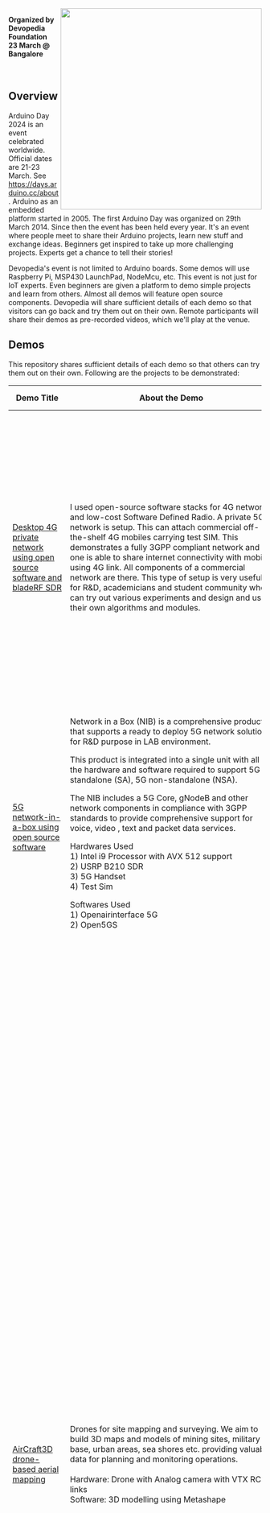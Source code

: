 <img src="http://www.devopedia.org/images/logo/logo-name-reg-h.png" width="400" align="right">

**Organized by Devopedia Foundation**<br>**23 March @ Bangalore**<br><br><br>

## Overview

Arduino Day 2024 is an event celebrated worldwide. Official dates are 21-23 March. See https://days.arduino.cc/about. Arduino as an embedded platform started in 2005. The first Arduino Day was organized on 29th March 2014. Since then the event has been held every year. It's an event where people meet to share their Arduino projects, learn new stuff and exchange ideas. Beginners get inspired to take up more challenging projects. Experts get a chance to tell their stories!

Devopedia's event is not limited to Arduino boards. Some demos will use Raspberry Pi, MSP430 LaunchPad, NodeMcu, etc. This event is not just for IoT experts. Even beginners are given a platform to demo simple projects and learn from others. Almost all demos will feature open source components. Devopedia will share sufficient details of each demo so that visitors can go back and try them out on their own. Remote participants will share their demos as pre-recorded videos, which we'll play at the venue.


## Demos

This repository shares sufficient details of each demo so that others can try them out on their own. Following are the projects to be demonstrated:

| Demo Title | About the Demo | Demo Presenters |
| --- | --- | --- |
| [Desktop 4G private network using open source software and bladeRF SDR](4G-Private-Network) | I used open-source software stacks for 4G network and low-cost Software Defined Radio. A private 5G network is setup. This can attach commercial off-the-shelf 4G mobiles carrying test SIM. This demonstrates a fully 3GPP compliant network and one is able to share internet connectivity with mobile using 4G link. All components of a commercial network are there. This type of setup is very useful for R&D, academicians and student community who can try out various experiments and design and use their own algorithms and modules. | **Nitin Jain**<br>I am a wireless and signal processing engineer. Fully hands on even after working in industry for more than 25 years. I am a big open-source fan. I have acquired interest in using general purpose SDR's and using those trying to build wireless systems at home. My areas of interest are wireless, DSP systems and SDR's. I am associated with IOS-MCN (Using Open source 5G network), a project based in IISc, Bangalore. |
| [5G network-in-a-box using open source software](5G-NIB) | Network in a Box (NIB) is a comprehensive product that supports a ready to deploy 5G network solution for R&D purpose in LAB environment.<p>This product is integrated into a single unit with all the hardware and software required to support 5G standalone (SA), 5G non-standalone (NSA).<p>The NIB includes a 5G Core, gNodeB and other network components in compliance with 3GPP standards to provide comprehensive support for voice, video , text and packet data services.<p>Hardwares Used<br>1) Intel i9 Processor with AVX 512 support<br>2) USRP B210 SDR<br>3) 5G Handset<br>4) Test Sim<p>Softwares Used<br>1) Openairinterface 5G<br>2) Open5GS | **Subhra Prakash Giri**<br>18+ Years of working experience. Working as Co-founder of Tejocell Wireless Pvt Ltd. Currently pursuing PhD at Amrita School of Engineering Bangalore.<br><br>**Ravuri Venkata Ramana**<br>30+ Years of working experience. Working as Founder of Tejocell Wireless Pvt Ltd. |
| [AirCraft3D drone-based aerial mapping](Aerial-Mapping) | Drones for site mapping and surveying. We aim to build 3D maps and models of mining sites, military base, urban areas, sea shores etc. providing valuable data for planning and monitoring operations.<br><br>Hardware: Drone with Analog camera with VTX RC links<br>Software: 3D modelling using Metashape | **Nikhita Inamdar**<br>Student of Reva University, B.Tech in AIML. Passion for technology in deep learning, quantum computing, UAV, Augmented reality and video games.<br><br>**Likhit M M**<br>At the age of 9, I was fascinated by computers, their working and just how much we could make a difference in this world using the various technologies it opens up to. Hence my interests include a deep involvement in the digital world along with Rollerblading along with multiple sports. I am currently doing my bachelors in technology at the esteemed Reva University. My specialization is in Artificial Intelligence and Machine Learning.<br><br>**Deepthi Devaraj**<br>I'm a 3rd year AIML student at REVA University. My hobbies are painting, sketching and I'm a voracious reader. I absolutely love spending time on learning new skills and improving myself in every aspect.So far I've worked on web application projects mainly focusing on frontend, I have participated in SIH hackathon 2023 and Google Solutions Challenge 2024 organised by GDSC.<br><br>**Jamuna KC**<br>studying AIML engineering at Reva University, I am really interested in ML domain and it's vast application to enhance the human resource efficiency. I've done numerous projects related to ML, and also have completed my internship as data analyst. Apart from making interesting projects my hobbies include playing guitar, sketching and teaching. |
| [Animal intrusion detection](Animal-Intrusion-Detection) | Hardware - PIR Sensor, Ultrasonic sensor, Arduino Uno, Web camera<br>Software - SMTP protocol | We are students of Christ (Deemed to be University) in 3rd year B.Tech IT.<br><br>**Parekh Hetvi Vimal**<br>Hobbies - painting, sketching. Interests - image processing, website development.<br><br>**Sonali Subhasmita Das**<br>Hobbies - dancing, reading. Interests - data analysis, Android development, web development.<br><br>**Dikshita Sen**<br>Hobbies - dancing, painting, baking. Interests - cloud computing, AWS, networking. |
| [Playing any Carnatic raga using only white keys of keyboard](Configurable-Music-Keyboard) | Video: https://www.youtube.com/watch?v=toerxPBxZXk<br><br>A music keyboard has 12 keys per octave; 7 white keys and 5 black keys. Every Carnatic music Raga uses just seven out these twelve keys. There are exceptions, of course, where a raga can use more than seven. But here we are concerned with those which use only seven. For example, the raga Shankarabharana uses all seven white keys while the raga Kalyani uses six white keys and one black key. It is difficult for a beginner to remember which keys are to be used for which Raga. It takes a long time before one can become proficient with the keys to be used for every raga. It becomes a much bigger problem if the Shruti is to be changed according to the vocalist.<p>The basic keyboard has a certain default assignment of notes to each key. What I do is to re-assign those notes depending on the Raga.<p>When a key is pressed on the keyboard, a set of data is sent out through the MIDI interface. The data contains info about which key and what velocity with which it was struck, etc. I use Arduino to receive this data and change the note depending on the selected raga and send it back to the keyboard. This data then passes on the music generating section of the keyboard. So, instead of hearing the default note of the key, you hear the modified note.<p>The Raga selection is conveyed to the Arduino through serial port commands.<p>I use an android phone to connect to the Arduino. It serves the dual purpose of powering the Arduino as well as communicating with the Serial port.<p>I also have a Bluetooth interface for wireless communication but then the Arduino has to be powered separately. | **K. P. Sundararajan**<br>Hobbyist  & Tinkerer |
| [EnviroSense](EnviroSense) | A comprehensive IoT sensing project that provides an alternative for Lora-Wan technology and with ESP Now protocol that's compatible with all mainstream Espressif made boards. Our project sends humidity and temperature using the protocol and the values are shown locally using and especially LCD resistive touch display. The use of ESP now allows establishment of Mesh network which isn't possible with LoRa. This can be used for various sensing applications. | **G Charukesh, Jai Vishnu D K, Gautham Seetharaman, Kashish Pawar, G Saumya**<br>Arduino Development, Drawing, Designing, Reading, Software development, Website development, Video editing |
| [Forest management system](Forest-Management-System) | With the increasing threat to global forests due to climate change, deforestation, and human-wildlife conflicts, there's a critical need for advanced monitoring systems to safeguard these vital ecosystems. The Forest Monitoring System aims to address this need by integrating IoT technology to efficiently monitor various parameters crucial for forest management and protection.<br><br>Hardware:<br>1. ESP32<br>2. IR motion sensors<br>3. Buzzer<br>4. Water level sensor<br>5. MQ2<br><br>Software:-<br>1. Blynk<br>2. Arduino IDE<br><br>Upon implementation, the Forest Monitoring System successfully demonstrated its ability to accurately measure and record rainfall, water levels, and animal proximity while effectively detecting forest fire breakout events. | Third year students of B.Tech CSE at Christ (Deemed to be University).<br><br>**Aryaman Kant**<br>Apart from the tech, I am a sports enthusiast. Currently working on many projects in the domain of DSA and artificial intelligence.<br><br>**Avichal Baweja**<br>My hobbies are listening to music and playing cricket. My field of interest is in AI/ML.<br><br>**Avinash Bhalla**<br>Hobbies: collecting notes and coins. Interests: making apps (e-commerce ), full stack web developer.<br><br>**Kushagra Singhal**<br>Hobbies: star gazing, trekking. Interests: web dev, app dev and DevOps. |
| [Garage door monitoring system](Garage-Door-Monitoring) | The project utilizes three main hardware components: ESP8266, PIR sensor, and a motor. The system is designed to automatically open the door in response to detected motion using the PIR sensor. Additionally, control over the door is facilitated through the Blynk dashboard, where users can manually open and close the door according to their requirements. This setup allows for both automated and manual operation of the door, providing flexibility and convenience for users. | **Pari Agarwal, Shibadri Mukherjee, Rashi Dubey, Nibin Varughese Alex**<br><br>We are students of Christ (Deemed to be University), pursuing B.Tech CSE in our pre-final year. We have done this project as a part of our coursework. Our project domain is automated garage door system. Our interest lies in the field of artificial intelligence and automation. |
| [Ambient light sensing and LCD display](LDR-LCD-2x16) | Using a Light Dependent Resistor (LDR) we sense the ambient lighting level. This is displayed on an LCD in terms of voltage and resistance. This demo is with TI MSP430F5529 LaunchPad but it can be with Arduino Uno as well. See the code for which pins of the Arduino Uno to use. Some concepts learned in this demo:<br>- Analog input<br>- Voltage divider concept<br>- To simplify interfacing to the LCD, we use the LiquidCrystal library: https://github.com/arduino-libraries/LiquidCrystal | **Hardhik Kumar Sivam**<br>Completed 10th CBSE |
| [Ambient temperature sensing and 7-segment LED display](LM35-7Segx3) | Using LM35 sensor we read the ambient temperature. We display this on three 7-segment LEDs. To reduce the number of wires from controller board to LEDs, we use a shift register. We light up one LED at a time, thus minimizing current draw. We use only one resistor on the common cathode terminal. We show this demo with TI MSP430F5529 LaunchPad but we're including the wiring connections for Arduino Uno as well. | **Siddharth Aarthi**<br>Completed 10th CBSE |
| [Power optimization and automation in industries](Power-Optimization-Automation-Industries) | Video: https://www.youtube.com/watch?v=rmyLAtAcKKw<br><br>Developing an AI-powered energy management system for industrial commercial facilities to optimize energy consumption using AGI-Enhanced Time and Weather-Based Lighting and HVAC Control Systems in Industries. By weather API's data it understands the weather conditions and turn on or off selected lights automatically.<br><br>Tools required: Arduino Uno, Python, LED lights, weather API and required connecting cables. | Students at Reva University.<br><br>**Mohammed Haroon**<br>I am pursuing my bachelor's in Artificial Intelligence and Machine Learning and my interests are in machine learning , computer vision, team building and entrepreneurship<br><br>**Supriya M**<br>Studying AI&ML with strong communication skills and profound knowledge in the backend.<br><br>**Leon S B**<br>I am pursuing my bachelor's in Artificial Intelligence and Machine Learning and my interests are in Artificial intelligence , python machine learning , computer vision<br><br>**Taj Unnisa**<br>I am Pursuing my Bachelor's degree in Electronics and communication engineering. My fields of interests are Digital communication, IoT, Verilog and Digital electronics. |
| [Robot Vacuum Cleaner](Robot-Vacuum-Cleaner) | Introducing our IoT-enabled vacuum cleaner, designed to effortlessly maintain cleanliness in your home or office space. Equipped with advanced obstacle avoidance technology, this intelligent device navigates seamlessly around furniture, walls, and other obstacles, ensuring efficient cleaning without any manual intervention.<br><br>Powered by sophisticated sensors and algorithms, the vacuum cleaner detects obstacles in its path and adjusts its trajectory in real-time to avoid collisions, preventing any potential damage to furniture or itself. Whether it's manoeuvring around chairs, tables, or tight corners, this smart vacuum ensures thorough cleaning without getting stuck or causing disruptions.<br><br>In addition to its obstacle avoidance capabilities, our IoT vacuum cleaner is highly effective at removing dust, dirt, and debris from various surfaces. Equipped with powerful suction mechanisms and adjustable cleaning modes, it efficiently eliminates allergens, pet hair, and other particles, leaving your floors spotless and hygienic.<br><br>Through seamless integration with your smartphone or tablet via a dedicated mobile app, you can conveniently schedule cleaning sessions, monitor the vacuum's progress in real-time, and customize cleaning preferences from anywhere, at any time. This level of control and accessibility empowers you to maintain a clean environment effortlessly, even when you're away from home.<br><br>With its combination of intelligent obstacle avoidance technology and powerful cleaning performance, our IoT vacuum cleaner offers a convenient solution for busy individuals and families, ensuring hassle-free maintenance of your living or working spaces. Say goodbye to tedious cleaning tasks and hello to a smarter, more efficient cleaning experience with our innovative IoT vacuum cleaner. | **Shreenidhi S R, Disha M, Vaishali Y, Sukruth M S**<br>We are from Reva University, 4th semester CSIT. |
| [FM receiver on Raspberry Pi using GNU Radio](SDR-WBFM-RX-RPI) | GNU Radio is an open source platform for signal processing. It can be used to implement software-defined radio (SDR) projects. In this project, we take an SDR approach to building an FM receiver on Raspberry Pi. GNU Radio is a wonderful learning platform for students of signal processing. We can change the parameters of different parts of the receiver and study how these affect the quality of the audio.<p>For this project, any 64-bit Raspberry Pi version can be used. Any display or speaker can be used. We used the following:<br>- Raspberry Pi 5 with 8 GB RAM and 8 GB SD card: https://devopedia.org/raspberry-pi<br>- Power supply adapter for Raspberry Pi<br>- OS: (a) PiSDR used in this demo: https://github.com/luigifcruz/pisdr-image (b) Dragon OS is an alternative: https://cemaxecuter.com/<br>- BalenaEtcher to load the OS image on the Raspberry Pi: https://www.balena.io/etcher/<br>- GNU Radio Companion, v3.10.9.0-rc1 (comes pre-installed with PiSDR)<br>- NooElec (an RTL-SDR cousin) with antenna: https://www.amazon.in/NooElec-USB-Stick-RTL2832U-R820T/dp/B009U7WZCA<br>- HDMI video capture device to interface to Nexus Android tablet: https://www.amazon.in/gp/product/B0BK1KG825/<br>- Asus Google Nexus 7 tablet for display: https://www.gsmarena.com/asus_google_nexus_7-4850.php<br>- Tribit Bluetooth speaker (since audio on the Nexus tablet is weak for the demo)<br>- USB Camera Android app on Nexus tablet: https://play.google.com/store/apps/details?id=com.shenyaocn.android.usbcamera&hl=en&gl=US<br>- Necessary connectors, cables and adapters | **Arvind Padmanabhan**<br>Founder Trustee at Devopedia Foundation. Worked in telecom domain. Self-published a book in 2013. Passionate about writing, training, mentoring and sharing knowledge. |
| [Smart bin](Smart-Bin) | Smart bins are a network of interconnected intelligent waste-bins, each under the surveillance of a Cloud Server. These advanced bins incorporate real-time garbage-level monitoring functionalities. These bins utilize sensors to track fill levels. This innovative system optimizes waste collection by ensuring timely disposal and promotes hygiene & convenienceÂ forÂ users, further linking it to a database to get a clear view about the statistics of waste collection thereby enhancing route optimization.<br><br>Technologies and tools used: Sensors, Microcontrollers (Raspberry Pi), Communication Modules (Wi-Fi), Power Management (Battery Technology)<br><br>Frameworks: IoT Frameworks, Cloud Services, Data Visualization | **Anusha N**<br>I like to work in silence and love reading books. Technical aspect wise I'm interested in creating a personalized mental health support model to help people.<br><br>**Karunya G**<br>I'm into dance and trekking. I'm working on urban gardening and I'm into edge technology.<br><br>**Esha Jenifer**<br>I'm interested in singing and videography. I want to create machine learning projects to automate time-taking tasks.<br><br>**Panchami H P**<br>I'm interested in gardening and music. I prefer back-end related coding.	 |
| [Smart fan](Smart-Fan) | With summer around the corner, we run the fan at full speed at night as the temperature is high. As the night progresses, the ambient temperature drops but the fan is still running at full speed. This wastes energy and also makes us uncomfortable. This project aims at controlling the speed of the fan linearly with the temperature.<br><br>Components used in this project: Arduino, DC Fan, LCD Display, Temperature Sensor<br>Software: Arduino IDE<br><br>In the future, this can be implemented as a smart regulator for AC fans, which is currently depicted with a small DC fan. | **Niyathi N K**<br>A budding programmer, getting into grade 11. Interested in software and embedded programming. |
| [AI speech recognition with TensorFlow Lite](SpeechRecognition-SparkfunEdge) | Using the following hardware, we will showcase a speech detector on a microcontroller:<br>- Linux computer<br>- SparkFun Edge board contains a Apollo3 Blue microcontroller<br>- USB-to-Serial adapter based on the CH340C and USB-C<p>The AI model on the board is trained to recognize the words "yes" and "no". It communicates its results by lighting colored LEDs. | **Meenakshi S**<br>Meenakshi is a principal cloud tech professional at Sumeru software solutions, with abiding interest in AI. A couple of applications she has worked on 1) Devopedia's Named Entity Recognizer and 2) Re-engineering Deformable Convolution Model in TensorFlow (presented at Google). |
| [Ultrasonic radar system using Arduino](Ultrasonic-Radar-System) | Arduino Uno, sonar sensor, servo motor, jumper wires and a breadboard are used specifically in this project as hardware components. | **Bhadriraju Krishna Kaustubh, Gagana Shree S, B Adithya, Malavika G**<br>All the four demo presenters are interested in the field of IoT. We have done a remote project in the first semester of the college. After that we didn't have the opportunity to explore IoT. |
| Moisture sensor based water pump for plant watering | We use a soil moisture sensor to monitor the moisture level in the soil. If the moisture level falls below a certain value, the water pump is triggered automatically to irrigate the soil. | **Nihar Vishwas, Mahira Khan** |
| Voice controlled robot car | I use speech recognition to control a toy robot car. | **Shaurya Max Havinhal** |
| Automatic sanitizer dispenser | I built this to dispense sanitizer when someone places their hands at the tap. | **Sumer Viraj Mirthinti** |


## Archived

The following will not be presented live at the venue. Instead, see their pre-recorded videos.

| Demo Title | About the Demo | Demo Presenters |
| --- | --- | --- |
| [Disaster management system](Disaster-Management-System) | Video: https://youtu.be/wqAr_TXyGec<br><br>The IoT-based Disaster Management System aims to detect and monitor various environmental parameters using different sensors, providing real-time data visualization and alerting mechanisms through a Node-RED dashboard. This system incorporates four types of sensors: rainfall sensor, water level sensor, temperature sensor, and smoke sensor, each serving a specific purpose in disaster detection and prevention.<br><br>Hardware Used:<br>1. Rainfall Sensor<br>2. Water Level Sensor<br>3. Temperature Sensor<br>4. Smoke Sensor<br><br>Software Used:<br>1. Node-RED<br>2. Dashboard for visualization<br>3. Email node for notification.<br><br>Description:<br>1. Rainfall Sensor: The four rainfall sensors are strategically placed to detect raindrops. These sensors measure the intensity of rainfall in different areas and provide data to the IoT device.<br>2. Water Level Sensor: Installed in dams or reservoirs, the water level sensor continuously monitors water levels. It ensures early detection of potential flooding situations or water level abnormalities, allowing timely preventive actions.<br>3. Temperature Sensor: Designed to detect temperature variations, this sensor helps identify fire incidents or abnormal temperature increases in critical areas. Rapid temperature changes can indicate fire outbreaks, enabling swift response measures.<br>4. Smoke Sensor: Placed in industrial settings or areas prone to fires, the smoke sensor detects excessive smoke emissions. Upon detection, it triggers alerts to prevent potential fire hazards or industrial accidents.<br><br>Node-RED Implementation:<br>1. Utilizing Node-RED, the IoT device collects data from all sensors.<br>2. Node-RED dashboard nodes are configured to visualize real-time sensor data, providing stakeholders with a comprehensive overview of environmental conditions.<br>3. Threshold values are set for the smoke sensor. If these values are exceeded, Node-RED triggers an email notification using the email node, alerting designated personnel about potential fire hazards.<br><br>Possible Applications:<br>1. Disaster Management: Early detection of rainfall, water level changes, temperature anomalies, and smoke emissions helps in disaster preparedness and mitigation strategies.<br>2. Industrial Safety: Monitoring smoke emissions in industrial environments aids in preventing fire accidents and ensuring workplace safety.<br>3. Environmental Monitoring: Continuous monitoring of rainfall and water levels contributes to environmental conservation efforts, especially in flood-prone areas.<br>4. Urban Planning: Data collected from these sensors can inform urban planning decisions related to drainage systems, infrastructure development, and disaster resilience. | **Lida Anna Joshy**<br>I am currently enrolled as a third-year student pursuing a Bachelor of Technology in Computer Science( honours in AIML) and Engineering at Christ Deemed to be University. My primary interest lies in the development of visually appealing and user-friendly websites. Also, I am keen on exploring the application of machine learning techniques to address complex challenges.<br><br>**Nikita Tanni**<br>I am currently studying in B.Tech in Computer Science Engineering honours in AIML. I am interested in the world of technology and engineering, driven by a passion for innovation and problem-solving. My primary focus is to develop innovate things and make world better and digital.<br><br>**Anagha Mohan**<br>I am currently enrolled as a third-year student pursuing a Bachelor of Technology in Computer Science and Engineering at Christ Deemed to be University. My interest lies on the user-friendly websites and software testing. I am looking forward to learn more practical experiences.<br><br>**Agepati Jahnavi**<br>I am currently enrolled as a full time student in Christ deemed to be University. I am from Computer Science background pursuing honours in Data Analytics completing my 3rd year of BTech. I am a student who is enthusiastic about learning various aspects in developing technology, where I can apply my skills for the constant growth of the organization. Apart from my studies I have interest in arts and dance. |
